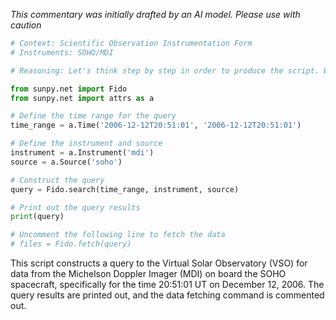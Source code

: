 _This commentary was initially drafted by an AI model. Please use with caution_

```python
# Context: Scientific Observation Instrumentation Form
# Instruments: SOHO/MDI

# Reasoning: Let's think step by step in order to produce the script. We need to query the VSO for data from the Michelson Doppler Imager (MDI) on board the SOHO spacecraft. The context specifies that we need photospheric magnetogram data from the pre-eruption phase of the CME on December 13, 2006. The exact time provided is 20:51:01 UT on December 12, 2006. We will use the SunPy library to construct and execute this query.

from sunpy.net import Fido
from sunpy.net import attrs as a

# Define the time range for the query
time_range = a.Time('2006-12-12T20:51:01', '2006-12-12T20:51:01')

# Define the instrument and source
instrument = a.Instrument('mdi')
source = a.Source('soho')

# Construct the query
query = Fido.search(time_range, instrument, source)

# Print out the query results
print(query)

# Uncomment the following line to fetch the data
# files = Fido.fetch(query)
```

This script constructs a query to the Virtual Solar Observatory (VSO) for data from the Michelson Doppler Imager (MDI) on board the SOHO spacecraft, specifically for the time 20:51:01 UT on December 12, 2006. The query results are printed out, and the data fetching command is commented out.
